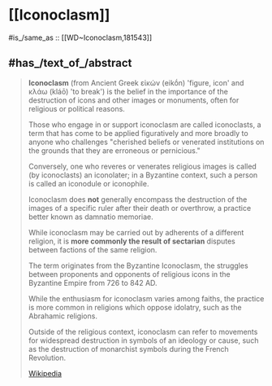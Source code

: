 
# [[Iconoclasm]] 

#is_/same_as :: [[WD~Iconoclasm,181543]] 

## #has_/text_of_/abstract 

> **Iconoclasm** (from Ancient Greek  εἰκών (eikṓn) 'figure, icon' and  κλάω (kláō) 'to break') 
> is the belief in the importance of the destruction of icons and other images or monuments, 
> often for religious or political reasons. 
> 
> Those who engage in or support iconoclasm are called iconoclasts, 
> a term that has come to be applied figuratively and more broadly to 
> anyone who challenges "cherished beliefs or venerated institutions on the grounds that they are erroneous or pernicious."
>
> Conversely, one who reveres or venerates religious images is called (by iconoclasts) an iconolater; 
> in a Byzantine context, such a person is called an iconodule or iconophile. 
> 
> Iconoclasm does **not** generally encompass the destruction of the images of a specific ruler 
> after their death or overthrow, a practice better known as damnatio memoriae.
>
> While iconoclasm may be carried out by adherents of a different religion, 
> it is **more commonly the result of sectarian** disputes between factions of the same religion. 
> 
> The term originates from the Byzantine Iconoclasm, 
> the struggles between proponents and opponents of religious icons in the Byzantine Empire 
> from 726 to 842 AD. 
> 
> While the enthusiasm for iconoclasm varies among faiths, 
> the practice is more common in religions which oppose idolatry, such as the Abrahamic religions. 
> 
> Outside of the religious context, 
> iconoclasm can refer to movements for widespread destruction in symbols of an ideology or cause, 
> such as the destruction of monarchist symbols during the French Revolution.
>
> [Wikipedia](https://en.wikipedia.org/wiki/Iconoclasm) 

